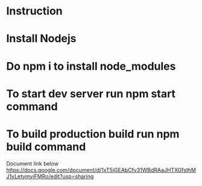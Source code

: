 # Instruction 
      
# Install Nodejs
# Do npm i to install node_modules
# To start dev server run npm start command
# To build production build run npm build command



Document link below
https://docs.google.com/document/d/1xT5jGEAbCfv31WBdRAaJHTXGfsthMJ1yLetymyiFMRo/edit?usp=sharing
